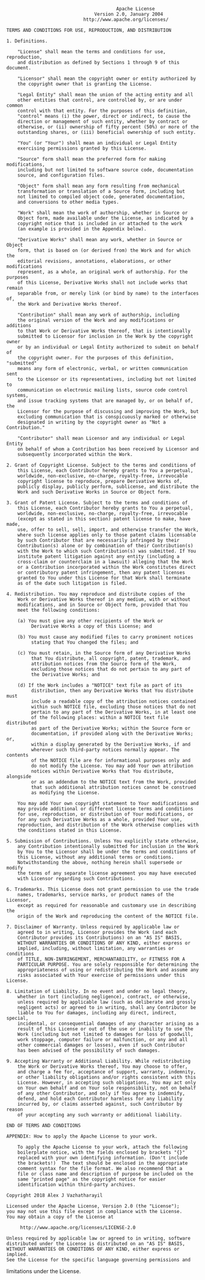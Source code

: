 											Apache License
									Version 2.0, January 2004
								http://www.apache.org/licenses/

	TERMS AND CONDITIONS FOR USE, REPRODUCTION, AND DISTRIBUTION

	1. Definitions.

		"License" shall mean the terms and conditions for use, reproduction,
		and distribution as defined by Sections 1 through 9 of this document.

		"Licensor" shall mean the copyright owner or entity authorized by
		the copyright owner that is granting the License.

		"Legal Entity" shall mean the union of the acting entity and all
		other entities that control, are controlled by, or are under common
		control with that entity. For the purposes of this definition,
		"control" means (i) the power, direct or indirect, to cause the
		direction or management of such entity, whether by contract or
		otherwise, or (ii) ownership of fifty percent (50%) or more of the
		outstanding shares, or (iii) beneficial ownership of such entity.

		"You" (or "Your") shall mean an individual or Legal Entity
		exercising permissions granted by this License.

		"Source" form shall mean the preferred form for making modifications,
		including but not limited to software source code, documentation
		source, and configuration files.

		"Object" form shall mean any form resulting from mechanical
		transformation or translation of a Source form, including but
		not limited to compiled object code, generated documentation,
		and conversions to other media types.

		"Work" shall mean the work of authorship, whether in Source or
		Object form, made available under the License, as indicated by a
		copyright notice that is included in or attached to the work
		(an example is provided in the Appendix below).

		"Derivative Works" shall mean any work, whether in Source or Object
		form, that is based on (or derived from) the Work and for which the
		editorial revisions, annotations, elaborations, or other modifications
		represent, as a whole, an original work of authorship. For the purposes
		of this License, Derivative Works shall not include works that remain
		separable from, or merely link (or bind by name) to the interfaces of,
		the Work and Derivative Works thereof.

		"Contribution" shall mean any work of authorship, including
		the original version of the Work and any modifications or additions
		to that Work or Derivative Works thereof, that is intentionally
		submitted to Licensor for inclusion in the Work by the copyright owner
		or by an individual or Legal Entity authorized to submit on behalf of
		the copyright owner. For the purposes of this definition, "submitted"
		means any form of electronic, verbal, or written communication sent
		to the Licensor or its representatives, including but not limited to
		communication on electronic mailing lists, source code control systems,
		and issue tracking systems that are managed by, or on behalf of, the
		Licensor for the purpose of discussing and improving the Work, but
		excluding communication that is conspicuously marked or otherwise
		designated in writing by the copyright owner as "Not a Contribution."

		"Contributor" shall mean Licensor and any individual or Legal Entity
		on behalf of whom a Contribution has been received by Licensor and
		subsequently incorporated within the Work.

	2. Grant of Copyright License. Subject to the terms and conditions of
		this License, each Contributor hereby grants to You a perpetual,
		worldwide, non-exclusive, no-charge, royalty-free, irrevocable
		copyright license to reproduce, prepare Derivative Works of,
		publicly display, publicly perform, sublicense, and distribute the
		Work and such Derivative Works in Source or Object form.

	3. Grant of Patent License. Subject to the terms and conditions of
		this License, each Contributor hereby grants to You a perpetual,
		worldwide, non-exclusive, no-charge, royalty-free, irrevocable
		(except as stated in this section) patent license to make, have made,
		use, offer to sell, sell, import, and otherwise transfer the Work,
		where such license applies only to those patent claims licensable
		by such Contributor that are necessarily infringed by their
		Contribution(s) alone or by combination of their Contribution(s)
		with the Work to which such Contribution(s) was submitted. If You
		institute patent litigation against any entity (including a
		cross-claim or counterclaim in a lawsuit) alleging that the Work
		or a Contribution incorporated within the Work constitutes direct
		or contributory patent infringement, then any patent licenses
		granted to You under this License for that Work shall terminate
		as of the date such litigation is filed.

	4. Redistribution. You may reproduce and distribute copies of the
		Work or Derivative Works thereof in any medium, with or without
		modifications, and in Source or Object form, provided that You
		meet the following conditions:

		(a) You must give any other recipients of the Work or
			 Derivative Works a copy of this License; and

		(b) You must cause any modified files to carry prominent notices
			 stating that You changed the files; and

		(c) You must retain, in the Source form of any Derivative Works
			 that You distribute, all copyright, patent, trademark, and
			 attribution notices from the Source form of the Work,
			 excluding those notices that do not pertain to any part of
			 the Derivative Works; and

		(d) If the Work includes a "NOTICE" text file as part of its
			 distribution, then any Derivative Works that You distribute must
			 include a readable copy of the attribution notices contained
			 within such NOTICE file, excluding those notices that do not
			 pertain to any part of the Derivative Works, in at least one
			 of the following places: within a NOTICE text file distributed
			 as part of the Derivative Works; within the Source form or
			 documentation, if provided along with the Derivative Works; or,
			 within a display generated by the Derivative Works, if and
			 wherever such third-party notices normally appear. The contents
			 of the NOTICE file are for informational purposes only and
			 do not modify the License. You may add Your own attribution
			 notices within Derivative Works that You distribute, alongside
			 or as an addendum to the NOTICE text from the Work, provided
			 that such additional attribution notices cannot be construed
			 as modifying the License.

		You may add Your own copyright statement to Your modifications and
		may provide additional or different license terms and conditions
		for use, reproduction, or distribution of Your modifications, or
		for any such Derivative Works as a whole, provided Your use,
		reproduction, and distribution of the Work otherwise complies with
		the conditions stated in this License.

	5. Submission of Contributions. Unless You explicitly state otherwise,
		any Contribution intentionally submitted for inclusion in the Work
		by You to the Licensor shall be under the terms and conditions of
		this License, without any additional terms or conditions.
		Notwithstanding the above, nothing herein shall supersede or modify
		the terms of any separate license agreement you may have executed
		with Licensor regarding such Contributions.

	6. Trademarks. This License does not grant permission to use the trade
		names, trademarks, service marks, or product names of the Licensor,
		except as required for reasonable and customary use in describing the
		origin of the Work and reproducing the content of the NOTICE file.

	7. Disclaimer of Warranty. Unless required by applicable law or
		agreed to in writing, Licensor provides the Work (and each
		Contributor provides its Contributions) on an "AS IS" BASIS,
		WITHOUT WARRANTIES OR CONDITIONS OF ANY KIND, either express or
		implied, including, without limitation, any warranties or conditions
		of TITLE, NON-INFRINGEMENT, MERCHANTABILITY, or FITNESS FOR A
		PARTICULAR PURPOSE. You are solely responsible for determining the
		appropriateness of using or redistributing the Work and assume any
		risks associated with Your exercise of permissions under this License.

	8. Limitation of Liability. In no event and under no legal theory,
		whether in tort (including negligence), contract, or otherwise,
		unless required by applicable law (such as deliberate and grossly
		negligent acts) or agreed to in writing, shall any Contributor be
		liable to You for damages, including any direct, indirect, special,
		incidental, or consequential damages of any character arising as a
		result of this License or out of the use or inability to use the
		Work (including but not limited to damages for loss of goodwill,
		work stoppage, computer failure or malfunction, or any and all
		other commercial damages or losses), even if such Contributor
		has been advised of the possibility of such damages.

	9. Accepting Warranty or Additional Liability. While redistributing
		the Work or Derivative Works thereof, You may choose to offer,
		and charge a fee for, acceptance of support, warranty, indemnity,
		or other liability obligations and/or rights consistent with this
		License. However, in accepting such obligations, You may act only
		on Your own behalf and on Your sole responsibility, not on behalf
		of any other Contributor, and only if You agree to indemnify,
		defend, and hold each Contributor harmless for any liability
		incurred by, or claims asserted against, such Contributor by reason
		of your accepting any such warranty or additional liability.

	END OF TERMS AND CONDITIONS

	APPENDIX: How to apply the Apache License to your work.

		To apply the Apache License to your work, attach the following
		boilerplate notice, with the fields enclosed by brackets "{}"
		replaced with your own identifying information. (Don't include
		the brackets!)  The text should be enclosed in the appropriate
		comment syntax for the file format. We also recommend that a
		file or class name and description of purpose be included on the
		same "printed page" as the copyright notice for easier
		identification within third-party archives.

	Copyright 2018 Alex J Vazhatharayil

	Licensed under the Apache License, Version 2.0 (the "License");
	you may not use this file except in compliance with the License.
	You may obtain a copy of the License at

		 http://www.apache.org/licenses/LICENSE-2.0

	Unless required by applicable law or agreed to in writing, software
	distributed under the License is distributed on an "AS IS" BASIS,
	WITHOUT WARRANTIES OR CONDITIONS OF ANY KIND, either express or implied.
	See the License for the specific language governing permissions and
limitations under the License.